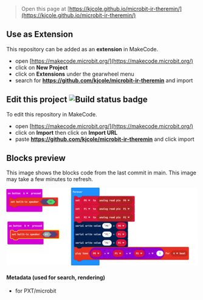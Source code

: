 
> Open this page at [https://kjcole.github.io/microbit-ir-theremin/](https://kjcole.github.io/microbit-ir-theremin/)

## Use as Extension

This repository can be added as an **extension** in MakeCode.

* open [https://makecode.microbit.org/](https://makecode.microbit.org/)
* click on **New Project**
* click on **Extensions** under the gearwheel menu
* search for **https://github.com/kjcole/microbit-ir-theremin** and import

## Edit this project ![Build status badge](https://github.com/kjcole/microbit-ir-theremin/workflows/MakeCode/badge.svg)

To edit this repository in MakeCode.

* open [https://makecode.microbit.org/](https://makecode.microbit.org/)
* click on **Import** then click on **Import URL**
* paste **https://github.com/kjcole/microbit-ir-theremin** and click import

## Blocks preview

This image shows the blocks code from the last commit in main.
This image may take a few minutes to refresh.

![A rendered view of the blocks](https://github.com/kjcole/microbit-ir-theremin/raw/main/.github/makecode/blocks.png)

#### Metadata (used for search, rendering)

* for PXT/microbit
<script src="https://makecode.com/gh-pages-embed.js"></script><script>makeCodeRender("{{ site.makecode.home_url }}", "{{ site.github.owner_name }}/{{ site.github.repository_name }}");</script>

